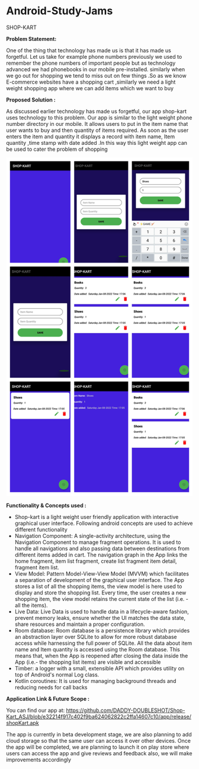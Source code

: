 # Android-Study-Jams

SHOP-KART

<b> Problem Statement: </b>

One of the thing that technology has made us is that it has made us forgetful. Let us take for example phone numbers previously we used to remember the phone numbers of important people but as technology advanced we had phonebooks in our mobile pre-installed. similarly  when we go out for shopping we tend to miss out on few things .So as we know E-commerce websites have a shopping cart ,similarly we need a light weight shopping app where we can add items which we want to buy

<b> Proposed Solution : </b>

As discussed earlier technology has made us forgetful, our app shop-kart uses technology to this problem. Our app is similar to the light weight phone number directory in our mobile. It allows users to put in the item name that user wants to buy and then quantity of items required. As soon as the user enters the item and quantity it displays a record  with item name, Item quantity ,time stamp with date added .In this way this light weight app can be used to cater the problem of shopping

<img width="559" alt="sampleimages" src="/imgs/screens.png?raw=true">
    	  	
<b> Functionality & Concepts used : </b>

- Shop-kart is a light weight user friendly application with interactive graphical user interface. Following android concepts are used to achieve different functionality 
- Navigation Component: A single-activity architecture, using the Navigation Component to manage fragment operations. It is used to handle all navigations and also passing data between destinations from different items added in cart. The navigation graph in the App links the home fragment, item list fragment, create list fragment item detail, fragment item list. 
- View Model: Pattern Model-View-View Model (MVVM) which facilitates a separation of development of the graphical user interface. The App stores a list of all the shopping items, the view model is here used to display and store the shopping list. Every time, the user creates a new shopping item, the view model retains the current state of the list (i.e. - all the items). 
- Live Data: Live Data is used to handle data in a lifecycle-aware fashion, prevent memory leaks, ensure whether the UI matches the data state, share resources and maintain a proper configuration.  
- Room database: Room database is a persistence library which provides an abstraction layer over SQLite to allow for more robust database access while harnessing the full power of SQLite. All the data about item name and Item quantity is accessed using the Room database. This means that, when the App is reopened after closing the data inside the App (i.e.- the shopping list items) are visible and accessible
- Timber: a logger with a small, extensible API which provides utility on top of Android's normal Log class. 
- Kotlin coroutines: It is used for managing background threads and reducing needs for call backs

<b> Application Link & Future Scope : </b>

You can find our app at: https://github.com/DADDY-DOUBLESHOT/Shop-Kart_ASJ/blob/e32214f917c402f9ba624062822c2ffa14607c10/app/release/shopKart.apk

The app is currently in beta development stage, we are also planning to add cloud storage so that the same user can access it over other devices. Once the app will be completed, we are planning to launch it on play store where users can access the app and give reviews and feedback also, we will make improvements accordingly  